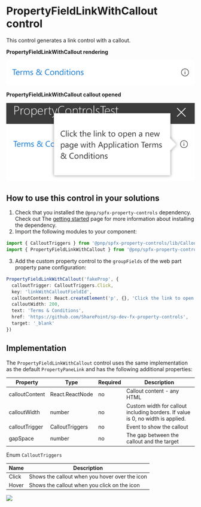 # PropertyFieldLinkWithCallout control

This control generates a link control with a callout.

**PropertyFieldLinkWithCallout rendering**

![Button field with callout](../assets/linkfieldwithcallout.png)


**PropertyFieldLinkWithCallout callout opened**

![Button field with callout opened](../assets/linkfieldwithcallout-open.png)

## How to use this control in your solutions

1. Check that you installed the `@pnp/spfx-property-controls` dependency. Check out The [getting started](../../#getting-started) page for more information about installing the dependency.
2. Import the following modules to your component:

```TypeScript
import { CalloutTriggers } from '@pnp/spfx-property-controls/lib/Callout';
import { PropertyFieldLinkWithCallout } from '@pnp/spfx-property-controls/lib/PropertyFieldLinkWithCallout';
```

3. Add the custom property control to the `groupFields` of the web part property pane configuration:

```TypeScript
PropertyFieldLinkWithCallout('fakeProp', {
  calloutTrigger: CalloutTriggers.Click,
  key: 'linkWithCalloutFieldId',
  calloutContent: React.createElement('p', {}, 'Click the link to open a new page with Application Terms & Conditions'),
  calloutWidth: 200,
  text: 'Terms & Conditions',
  href: 'https://github.com/SharePoint/sp-dev-fx-property-controls',
  target: '_blank'
})
```

## Implementation

The `PropertyFieldLinkWithCallout` control uses the same implementation as the default `PropertyPaneLink` and has the following additional properties:

| Property | Type | Required | Description |
| ---- | ---- | ---- | ---- |
| calloutContent | React.ReactNode | no | Callout content - any HTML |
| calloutWidth | number | no | Custom width for callout including borders. If value is 0, no width is applied. |
| calloutTrigger | CalloutTriggers | no | Event to show the callout |
| gapSpace | number | no | The gap between the callout and the target |

Enum `CalloutTriggers`

| Name | Description |
| ---- | ---- |
| Click | Shows the callout when you hover over the icon |
| Hover | Shows the callout when you click on the icon |


![](https://telemetry.sharepointpnp.com/sp-dev-fx-property-controls/wiki/PropertyFieldLinkWithCallout)
